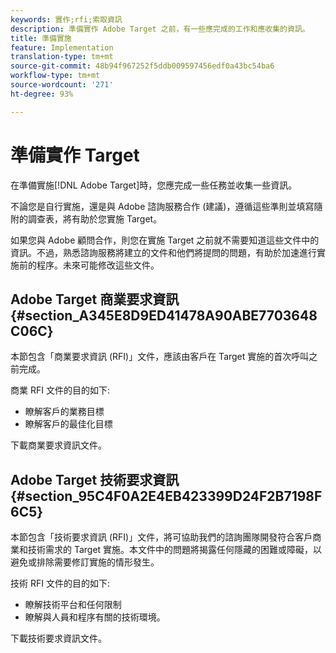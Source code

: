 ```yaml
---
keywords: 實作;rfi;索取資訊
description: 準備實作 Adobe Target 之前，有一些應完成的工作和應收集的資訊。
title: 準備實施
feature: Implementation
translation-type: tm+mt
source-git-commit: 48b94f967252f5ddb009597456edf0a43bc54ba6
workflow-type: tm+mt
source-wordcount: '271'
ht-degree: 93%

---
```



# 準備實作 Target

在準備實施[!DNL Adobe Target]時，您應完成一些任務並收集一些資訊。

不論您是自行實施，還是與 Adobe 諮詢服務合作 (建議)，遵循這些準則並填寫隨附的調查表，將有助於您實施 Target。

如果您與 Adobe 顧問合作，則您在實施 Target 之前就不需要知道這些文件中的資訊。不過，熟悉諮詢服務將建立的文件和他們將提問的問題，有助於加速進行實施前的程序。未來可能修改這些文件。

## Adobe Target 商業要求資訊 {#section_A345E8D9ED41478A90ABE7703648C06C}

本節包含「商業要求資訊 (RFI)」文件，應該由客戶在 Target 實施的首次呼叫之前完成。

商業 RFI 文件的目的如下:

* 瞭解客戶的業務目標
* 瞭解客戶的最佳化目標

下載[](/help/assets/business-rfi.docx)商業要求資訊文件。

## Adobe Target 技術要求資訊 {#section_95C4F0A2E4EB423399D24F2B7198F6C5}

本節包含「技術要求資訊 (RFI)」文件，將可協助我們的諮詢團隊開發符合客戶商業和技術需求的 Target 實施。本文件中的問題將揭露任何隱藏的困難或障礙，以避免或排除需要修訂實施的情形發生。

技術 RFI 文件的目的如下:

* 瞭解技術平台和任何限制
* 瞭解與人員和程序有關的技術環境。

下載[](/help/assets/technical-rfi.docx)技術要求資訊文件。
